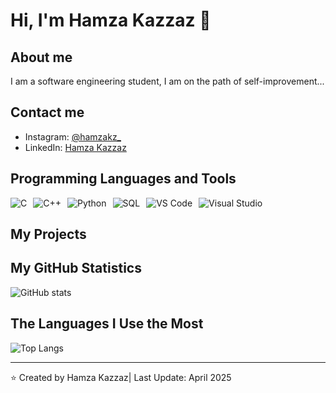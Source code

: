 # Hi, I'm Hamza Kazzaz 👋

## About me
I am a software engineering student, I am on the path of self-improvement...

## Contact me
- Instagram: [@hamzakz_](https://instagram.com/hamzakz_)
- LinkedIn: [Hamza Kazzaz](https://linkedin.com/in/hamza-kazzaz-60a534360)

## Programming Languages and Tools
<div style="display: flex; flex-wrap: wrap; gap: 10px;">
    <img src="https://img.shields.io/badge/C-00599C?style=for-the-badge&logo=c&logoColor=white" alt="C" />
    <img src="https://img.shields.io/badge/C%2B%2B-00599C?style=for-the-badge&logo=c%2B%2B&logoColor=white" alt="C++" />
    <img src="https://img.shields.io/badge/Python-3776AB?style=for-the-badge&logo=python&logoColor=white" alt="Python" />
    <img src="https://img.shields.io/badge/SQL-4479A1?style=for-the-badge&logo=mysql&logoColor=white" alt="SQL" />
    <img src="https://img.shields.io/badge/VS_Code-007ACC?style=for-the-badge&logo=visual-studio-code&logoColor=white" alt="VS Code" />
    <img src="https://img.shields.io/badge/Visual_Studio-5C2D91?style=for-the-badge&logo=visual-studio&logoColor=white" alt="Visual Studio" />
</div>

## My Projects
<!-- Projelerinizi eklemek için aşağıdaki formatı kullanabilirsiniz -->
<!-- 
### [Proje Adı](Proje Linki)
Proje açıklaması buraya gelecek.
-->

## My GitHub Statistics
![GitHub stats](https://github-readme-stats.vercel.app/api?username=HamzaKazzaz&show_icons=true&theme=radical)

## The Languages I Use the Most
![Top Langs](https://github-readme-stats.vercel.app/api/top-langs/?username=HamzaKazzaz&layout=compact&theme=radical)

---
⭐ Created by Hamza Kazzaz| Last Update: April 2025
